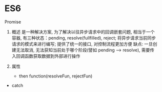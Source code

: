 # ES6

Promise

1. 概述
   是一种解决方案, 为了解决以往异步请求中的回调嵌套问题,
   相当于一个容器, 有三种状态：pending, resolve(fullfilled), reject; 将异步请求当前同步请求的模式来进行编写; 提供了统一的接口, 对控制流程更加方便
   缺点: 一旦创建无法取消, 无法获知当前处于哪个阶段(譬如 pending --> resolve), 需要传入回调函数获取数据到外部进行操作

2. 属性
   - then function(resolveFun, rejectFun)

- catch
